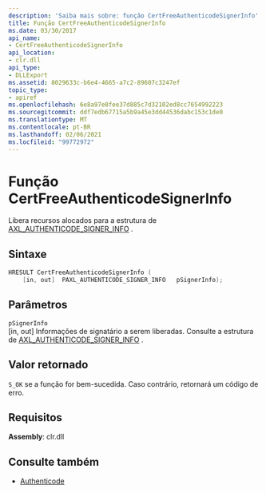 ```yaml
---
description: 'Saiba mais sobre: função CertFreeAuthenticodeSignerInfo'
title: Função CertFreeAuthenticodeSignerInfo
ms.date: 03/30/2017
api_name:
- CertFreeAuthenticodeSignerInfo
api_location:
- clr.dll
api_type:
- DLLExport
ms.assetid: 8029633c-b6e4-4665-a7c2-89607c3247ef
topic_type:
- apiref
ms.openlocfilehash: 6e8a97e8fee37d885c7d32102ed8cc7654992223
ms.sourcegitcommit: ddf7edb67715a5b9a45e3dd44536dabc153c1de0
ms.translationtype: MT
ms.contentlocale: pt-BR
ms.lasthandoff: 02/06/2021
ms.locfileid: "99772972"
---
```

# <a name="certfreeauthenticodesignerinfo-function"></a>Função CertFreeAuthenticodeSignerInfo

Libera recursos alocados para a estrutura de [AXL_AUTHENTICODE_SIGNER_INFO](axl-authenticode-signer-info-structure.md) .

## <a name="syntax"></a>Sintaxe

```cpp
HRESULT CertFreeAuthenticodeSignerInfo (
    [in, out]  PAXL_AUTHENTICODE_SIGNER_INFO   pSignerInfo);
```

## <a name="parameters"></a>Parâmetros

 `pSignerInfo`\
 [in, out] Informações de signatário a serem liberadas. Consulte a estrutura de [AXL_AUTHENTICODE_SIGNER_INFO](axl-authenticode-signer-info-structure.md) .

## <a name="return-value"></a>Valor retornado

 `S_OK` se a função for bem-sucedida. Caso contrário, retornará um código de erro.

## <a name="requirements"></a>Requisitos

**Assembly**: clr.dll

## <a name="see-also"></a>Consulte também

- [Authenticode](index.md)
